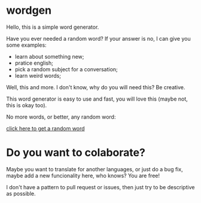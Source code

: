 # wordgen
Hello, this is a simple word generator.

Have you ever needed a random word?
If your answer is no, I can give you some examples:

- learn about something new;
- pratice english;
- pick a random subject for a conversation;
- learn weird words;

Well, this and more. I don't know, why do you will need this? Be creative.

This word generator is easy to use and fast, you will love this (maybe not, this is okay too).

No more words, or better, any random word:

[click here to get a random word](link)

# Do you want to colaborate?

Maybe you want to translate for another languages, or just do a bug fix, maybe add a new funcionality here, who knows? You are free!

I don't have a pattern to pull request or issues, then just try to be descriptive as possible.
